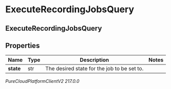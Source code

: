 # ExecuteRecordingJobsQuery

## ExecuteRecordingJobsQuery

## Properties

|Name | Type | Description | Notes|
|------------ | ------------- | ------------- | -------------|
| **state** | str | The desired state for the job to be set to. | |



_PureCloudPlatformClientV2 217.0.0_
